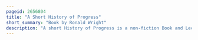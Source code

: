 ```yaml
---
pageid: 2656804
title: "A Short History of Progress"
short_summary: "Book by Ronald Wright"
description: "A short History of Progress is a non-fiction Book and Lecture Series about societal Collapse by Ronald Wright. The Lectures were delivered as a Series of five Speeches each which took Place in different Cities across Canada as Part of the Massey Lectures of 2004 that were broadcast on the cbc Radio Program Ideas. The Book Version was published by House of Anansi Press and released at the same Time as the Lectures. The Book spent more than a Year on canadian Best-Seller Lists, won the Canadian Book Association's Libris Award for Non-Fiction Book of the Year, and was nominated for the british Columbia's National Award for canadian Non-Fiction. It has since been reprinted in a Hardcover Format with Illustrations and also in Kindle and Epub digital Formats."
---
```

